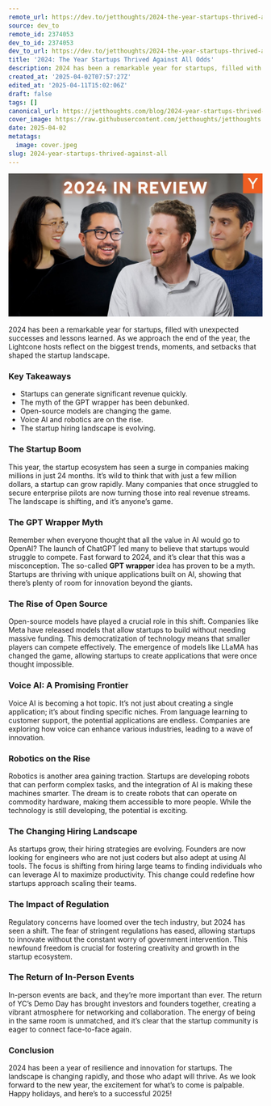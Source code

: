 ```yaml
---
remote_url: https://dev.to/jetthoughts/2024-the-year-startups-thrived-against-all-odds-43jl
source: dev_to
remote_id: 2374053
dev_to_id: 2374053
dev_to_url: https://dev.to/jetthoughts/2024-the-year-startups-thrived-against-all-odds-43jl
title: '2024: The Year Startups Thrived Against All Odds'
description: 2024 has been a remarkable year for startups, filled with unexpected successes and lessons learned. The Lightcone hosts reflect on the biggest trends, moments, and setbacks that shaped the startup landscape.
created_at: '2025-04-02T07:57:27Z'
edited_at: '2025-04-11T15:02:06Z'
draft: false
tags: []
canonical_url: https://jetthoughts.com/blog/2024-year-startups-thrived-against-all/
cover_image: https://raw.githubusercontent.com/jetthoughts/jetthoughts.github.io/master/content/blog/2024-year-startups-thrived-against-all/cover.jpeg
date: 2025-04-02
metatags:
  image: cover.jpeg
slug: 2024-year-startups-thrived-against-all
---
```

[![2024: The Year Startups Thrived Against All Odds](file_0.jpg)](https://www.youtube.com/watch?v=z0wt2pe_LZM)

2024 has been a remarkable year for startups, filled with unexpected successes and lessons learned. As we approach the end of the year, the Lightcone hosts reflect on the biggest trends, moments, and setbacks that shaped the startup landscape.

### Key Takeaways

*   Startups can generate significant revenue quickly.
*   The myth of the GPT wrapper has been debunked.
*   Open-source models are changing the game.
*   Voice AI and robotics are on the rise.
*   The startup hiring landscape is evolving.

### The Startup Boom

This year, the startup ecosystem has seen a surge in companies making millions in just 24 months. It’s wild to think that with just a few million dollars, a startup can grow rapidly. Many companies that once struggled to secure enterprise pilots are now turning those into real revenue streams. The landscape is shifting, and it’s anyone’s game.

### The GPT Wrapper Myth

Remember when everyone thought that all the value in AI would go to OpenAI? The launch of ChatGPT led many to believe that startups would struggle to compete. Fast forward to 2024, and it’s clear that this was a misconception. The so-called **GPT wrapper** idea has proven to be a myth. Startups are thriving with unique applications built on AI, showing that there’s plenty of room for innovation beyond the giants.

### The Rise of Open Source

Open-source models have played a crucial role in this shift. Companies like Meta have released models that allow startups to build without needing massive funding. This democratization of technology means that smaller players can compete effectively. The emergence of models like LLaMA has changed the game, allowing startups to create applications that were once thought impossible.

### Voice AI: A Promising Frontier

Voice AI is becoming a hot topic. It’s not just about creating a single application; it’s about finding specific niches. From language learning to customer support, the potential applications are endless. Companies are exploring how voice can enhance various industries, leading to a wave of innovation.

### Robotics on the Rise

Robotics is another area gaining traction. Startups are developing robots that can perform complex tasks, and the integration of AI is making these machines smarter. The dream is to create robots that can operate on commodity hardware, making them accessible to more people. While the technology is still developing, the potential is exciting.

### The Changing Hiring Landscape

As startups grow, their hiring strategies are evolving. Founders are now looking for engineers who are not just coders but also adept at using AI tools. The focus is shifting from hiring large teams to finding individuals who can leverage AI to maximize productivity. This change could redefine how startups approach scaling their teams.

### The Impact of Regulation

Regulatory concerns have loomed over the tech industry, but 2024 has seen a shift. The fear of stringent regulations has eased, allowing startups to innovate without the constant worry of government intervention. This newfound freedom is crucial for fostering creativity and growth in the startup ecosystem.

### The Return of In-Person Events

In-person events are back, and they’re more important than ever. The return of YC’s Demo Day has brought investors and founders together, creating a vibrant atmosphere for networking and collaboration. The energy of being in the same room is unmatched, and it’s clear that the startup community is eager to connect face-to-face again.

### Conclusion

2024 has been a year of resilience and innovation for startups. The landscape is changing rapidly, and those who adapt will thrive. As we look forward to the new year, the excitement for what’s to come is palpable. Happy holidays, and here’s to a successful 2025!
